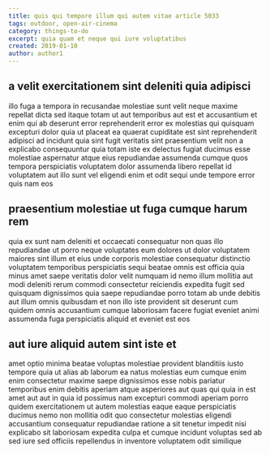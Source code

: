 ```yaml
---
title: quis qui tempore illum qui autem vitae article 5033
tags: outdoor, open-air-cinema
category: things-to-do
excerpt: quia quam et neque qui iure voluptatibus
created: 2019-01-10
author: author1
---
```


## a velit exercitationem sint deleniti quia adipisci

illo fuga a tempora in recusandae molestiae sunt velit neque maxime repellat dicta sed itaque totam ut aut temporibus aut est et accusantium et enim qui ab deserunt error reprehenderit error ex molestias qui quisquam excepturi dolor quia ut placeat ea quaerat cupiditate est sint reprehenderit adipisci ad incidunt quia sint fugit veritatis sint praesentium velit non a explicabo consequuntur quia totam iste ex delectus fugiat ducimus esse molestiae aspernatur atque eius repudiandae assumenda cumque quos tempora perspiciatis voluptatem dolor assumenda libero repellat id voluptatem aut illo sunt vel eligendi enim et odit sequi unde tempore error quis nam eos

## praesentium molestiae ut fuga cumque harum rem

quia ex sunt nam deleniti et occaecati consequatur non quas illo repudiandae ut porro neque voluptates eum dolores ut dolor voluptatem maiores sint illum et eius unde corporis molestiae consequatur distinctio voluptatem temporibus perspiciatis sequi beatae omnis est officia quia minus amet saepe veritatis dolor velit numquam id nemo illum mollitia aut modi deleniti rerum commodi consectetur reiciendis expedita fugit sed quisquam dignissimos quia saepe repudiandae porro totam ab unde debitis aut illum omnis quibusdam et non illo iste provident sit deserunt cum quidem omnis accusantium cumque laboriosam facere fugiat eveniet animi assumenda fuga perspiciatis aliquid et eveniet est eos

## aut iure aliquid autem sint iste et

amet optio minima beatae voluptas molestiae provident blanditiis iusto tempore quia ut alias ab laborum ea natus molestias eum cumque enim enim consectetur maxime saepe dignissimos esse nobis pariatur temporibus enim debitis aperiam atque asperiores aut quas qui quia in est amet aut aut in quia id possimus nam excepturi commodi aperiam porro quidem exercitationem ut autem molestias eaque eaque perspiciatis ducimus nemo non mollitia odit quo consectetur molestias eligendi accusantium consequatur repudiandae ratione a sit tenetur impedit nisi explicabo sit laboriosam expedita culpa et cumque incidunt voluptas sed ab sed iure sed officiis repellendus in inventore voluptatem odit similique
